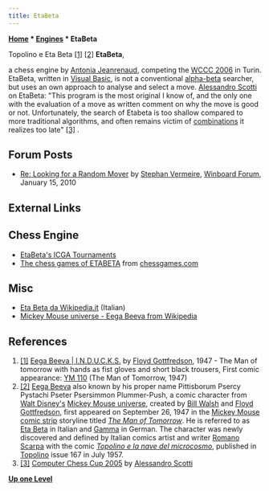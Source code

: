 ```yaml
---
title: EtaBeta
---
```

**[Home](Home "Home") * [Engines](Engines "Engines") * EtaBeta**

[](File:Us_mad_003b_003_eb.jpg) Topolino e Eta Beta <a id="cite-note-1" href="#cite-ref-1">[1]</a> <a id="cite-note-2" href="#cite-ref-2">[2]</a>
**EtaBeta**,

a chess engine by [Antonia Jeanrenaud](Antonia_Jeanrenaud "Antonia Jeanrenaud"), competing the [WCCC 2006](WCCC_2006 "WCCC 2006") in Turin.
EtaBeta, written in [Visual Basic](Basic "Basic"), is not a conventional [alpha-beta](Alpha-Beta "Alpha-Beta") searcher, but uses an own approach to analyse and select a move.
[Alessandro Scotti](Alessandro_Scotti "Alessandro Scotti") on EtaBeta: "This program is the most original I know of, and the only one with the evaluation of a move as written comment on why the move is good or not.
Unfortunately, the search of Etabeta is too shallow compared to more traditional algorithms, and often remains victim of [combinations](Combination "Combination") it realizes too late" <a id="cite-note-3" href="#cite-ref-3">[3]</a> .

## Forum Posts

- [Re: Looking for a Random Mover](http://www.open-aurec.com/wbforum/viewtopic.php?f=2&t=50695&start=20#p192582) by [Stephan Vermeire](Stephan_Vermeire "Stephan Vermeire"), [Winboard Forum](Computer_Chess_Forums "Computer Chess Forums"), January 15, 2010

## External Links

## Chess Engine

- [EtaBeta's ICGA Tournaments](https://www.game-ai-forum.org/icga-tournaments/program.php?id=88)
- [The chess games of ETABETA](https://www.chessgames.com/perl/chessplayer?pid=103857) from [chessgames.com](https://www.chessgames.com/index.html)

## Misc

- [Eta Beta da Wikipedia.it](https://it.wikipedia.org/wiki/Eta_Beta) (Italian)
- [Mickey Mouse universe - Eega Beeva from Wikipedia](https://en.wikipedia.org/wiki/Mickey_Mouse_universe#Eega_Beeva)

## References

1. <a id="cite-ref-1" href="#cite-note-1">[1]</a> [Eega Beeva | I.N.D.U.C.K.S.](https://inducks.org/character.php?c=EB) by [Floyd Gottfredson](https://en.wikipedia.org/wiki/Floyd_Gottfredson), 1947 - The Man of tomorrow with hands as fist gloves and short black trousers, First comic appearance: [YM 110](https://inducks.org/story.php?c=YM+110) (The Man of Tomorrow, 1947)
1. <a id="cite-ref-2" href="#cite-note-2">[2]</a> [Eega Beeva](https://en.wikipedia.org/wiki/Mickey_Mouse_universe#Eega_Beeva) also known by his proper name Pittisborum Psercy Pystachi Pseter Psersimmon Plummer-Push, a comic character from [Walt Disney's](https://en.wikipedia.org/wiki/Walt_Disney) [Mickey Mouse universe](https://en.wikipedia.org/wiki/Mickey_Mouse_universe), created by [Bill Walsh](<https://en.wikipedia.org/wiki/Bill_Walsh_(producer)>) and [Floyd Gottfredson](https://en.wikipedia.org/wiki/Floyd_Gottfredson),
   first appeared on September 26, 1947 in the [Mickey Mouse comic strip](<https://en.wikipedia.org/wiki/Mickey_Mouse_(comic_strip)>) storyline titled *[The Man of Tomorrow](https://inducks.org/story.php?c=YM+110)*. He is referred to as [Eta Beta](https://it.wikipedia.org/wiki/Eta_Beta) in Italian and [Gamma](https://de.wikipedia.org/wiki/Liste_der_Bewohner_Entenhausens#Gamma) in German. The character was newly discovered and defined by Italian comics artist and writer [Romano Scarpa](https://en.wikipedia.org/wiki/Romano_Scarpa) with the comic *[Topolino e la nave del microcosmo](https://comicvine.gamespot.com/topolino-167-topolino-e-la-nave-del-microcosmo/4000-156587/)*, published in [Topolino](https://it.wikipedia.org/wiki/Topolino) issue 167 in July 1957.
1. <a id="cite-ref-3" href="#cite-note-3">[3]</a> [Computer Chess Cup 2005](http://walkofmind.com/programming/chess/ccc2005.htm) by [Alessandro Scotti](Alessandro_Scotti "Alessandro Scotti")

**[Up one Level](Engines "Engines")**

